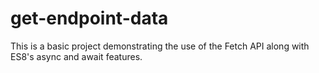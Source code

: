 # get-endpoint-data

This is a basic project demonstrating the use of the Fetch API along with ES8's async and await features.

